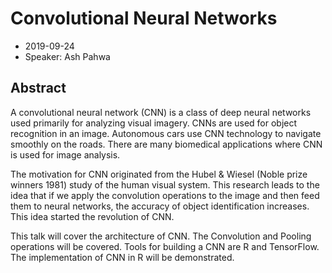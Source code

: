 # Convolutional Neural Networks

* 2019-09-24
* Speaker: Ash Pahwa

## Abstract

A convolutional neural network (CNN) is a class of deep neural networks used primarily for analyzing visual imagery. CNNs are used for object recognition in an image. Autonomous cars use CNN technology to navigate smoothly on the roads. There are many biomedical applications where CNN is used for image analysis.

The motivation for CNN originated from the Hubel & Wiesel (Noble prize winners 1981) study of the human visual system. This research leads to the idea that if we apply the convolution operations to the image and then feed them to neural networks, the accuracy of object identification increases. This idea started the revolution of CNN.

This talk will cover the architecture of CNN. The Convolution and Pooling operations will be covered. Tools for building a CNN are R and TensorFlow. The implementation of CNN in R will be demonstrated.